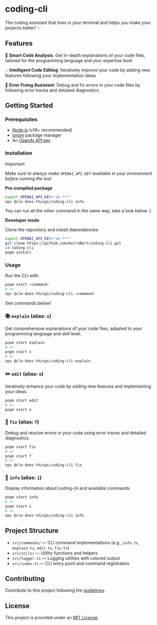 # coding-cli

The coding assistant that lives in your terminal and helps you make your projects better! ✨

## Features

🎯 **Smart Code Analysis**: Get in-depth explanations of your code files, tailored for the programming language and your expertise level

💡 **Intelligent Code Editing**: Iteratively improve your code by adding new features following your implementation ideas

🐛 **Error Fixing Assistant**: Debug and fix errors in your code files by following error traces and detailed diagnostics

## Getting Started

### Prerequisites

- [Node.js](https://nodejs.org/) (v18+ recommended)
- [pnpm](https://pnpm.io/) package manager
- An [OpenAI API key](https://platform.openai.com/api-keys)


### Installation

> [!IMPORTANT]
>
> _Make sure to always make `OPENAI_API_KEY` available in your environment before running the tool_

**Pre-compiled package**

```bash
export OPENAI_API_KEY="sk-***"
npx @cle-does-things/coding-cli info
```

You can run all the other command in the same way, take a look below :)

**Developer mode**

Clone the repository and install dependencies:

```bash
export OPENAI_API_KEY="sk-***"
git clone https://github.com/AstraBert/coding-cli.git
cd coding-cli
pnpm install
```

### Usage

Run the CLI with:

```bash
pnpm start <command>
# or 
npx @cle-does-things/coding-cli <command>
```

See commands below!

### 📚 `explain` (alias: `x`)

Get comprehensive explanations of your code files, adapted to your programming language and skill level.

```bash
pnpm start explain
# or
pnpm start x
# or 
npx @cle-does-things/coding-cli explain
```

### ✏️ `edit` (alias: `e`)

Iteratively enhance your code by adding new features and implementing your ideas.

```bash
pnpm start edit
# or
pnpm start e
```

### 🔧 `fix` (alias: `f`)

Debug and resolve errors in your code using error traces and detailed diagnostics.

```bash
pnpm start fix
# or
pnpm start f
# or 
npx @cle-does-things/coding-cli fix
```

### 🎉 `info` (alias: `i`)

Display information about coding-cli and available commands.

```bash
pnpm start info
# or
pnpm start i
# or 
npx @cle-does-things/coding-cli info
```

## Project Structure

- `src/commands/` — CLI command implementations (e.g., `info.ts`, `explain.ts`, `edit.ts`, `fix.ts`)
- `src/utils/` — Utility functions and helpers
- `src/logger.ts` — Logging utilities with colored output
- `src/index.ts` — CLI entry point and command registration

## Contributing

Contribute to this project following the [guidelines](./CONTRIBUTING.md).

## License

This project is provided under an [MIT License](LICENSE)
